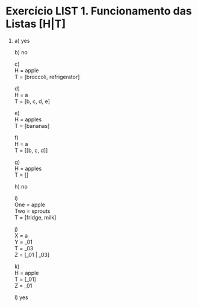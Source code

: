 # Exercício LIST 1. Funcionamento das Listas [H|T] 

1.  a) yes

    b) no

    c)   
        H = apple  
        T = [broccoli, refrigerator]

    d)  
        H = a  
        T = [b, c, d, e]

    e)  
        H = apples  
        T = [bananas]

    f)  
        H = a  
        T = [[b, c, d]]

    g)  
        H = apples  
        T = []

    h) no

    i)  
        One = apple  
        Two = sprouts  
        T = [fridge, milk]

    j)    
        X = a  
        Y = _01  
        T = _03  
        Z = [_01 | _03] 

    k)  
        H = apple  
        T = [_01]  
        Z = _01

    l) yes

